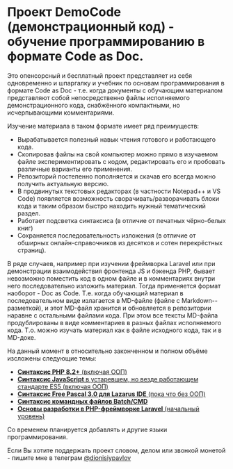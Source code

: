 # Проект DemoCode (демонстрационный код) - обучение программированию в формате Code as Doc.

Это опенсорсный и бесплатный проект представляет из себя одновременно и шпаргалку и учебник по основам программирования в формате Code as Doc - т.е. когда документы с обучающим материалом представляют собой непосредственно файлы исполняемого демонстрационного кода, снабжённого компактными, но исчерпывающими комментариями.

Изучение материала в таком формате имеет ряд преимуществ:

- Вырабатывается полезный навык чтения готового и работающего кода.
- Скопировав файлы на свой компьютер можно прямо в изучаемом файле экспериментировать с кодом, редактировать его и пробовать различные варианты его применения.
- Репозиторий постепенно пополняется и скачав его всегда можно получить актуальную версию.
- В продвинутых текстовых редакторах (в частности Notepad++ и VS Code) появляется возможность сворачивать/разворачивать блоки кода и таким образом быстро находить нужный тематический раздел.
- Работает подсветка синтаксиса (в отличие от печатных чёрно-белых книг)
- Сохраняется последовательность изложения (в отличие от обширных онлайн-справочников из десятков и сотен перекрёстных страниц).

В ряде случаев, например при изучении фреймворка Laravel или при демонстрации взаимодействия фронтенда JS и бэкенда PHP, бывает невозможно поместить код в одном файле и в комментариях внутри него последовательно изложить материал. Тогда применяется формат наоборот - Doc as Code. Т.е. когда обучающий материал в последовательном виде излагается в MD-файле (файле с Markdown--разметкой), и этот MD-файл хранится и обновляется в репозитории наравне с остальными файлами кода. При этом все тексты MD-файла продублированы в виде комментариев в разных файлах исполняемого кода. Т.о. можно изучать материал как в файле исходного кода, так и в MD-доке.

На данный момент в относительно законченном и полном объёме изсложены следующие темы:

- [**Синтаксис PHP 8.2+** (включая ООП)](./PHP/php-begin.php)
- [**Синтаксис JavaScript** в устаревшем, но везде работающем стандарте ES5 (включая ООП)](./JS/js-begin.html)
- [**Синтаксис Free Pascal 3.0 для Lazarus IDE** (пока что без ООП)](./Pascal/Pascal-begin/pascal_begin.lpr)
- [**Синтаксис командных файлов Batch/CMD**](./Batch-CMD/)
- [**Основы разработки в PHP-фреймворке Laravel** (начальный уровень)](./PHP/Laravel-guide/README.md)

Со временем планируется добавлять и другие языки программирования.

Если Вы хотите поддержать проект словом, делом или звонкой монетой - пишите мне в телеграм [@dionisiypavlov](https://t.me/dionisiypavlov)